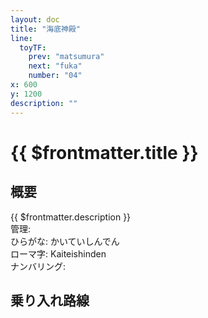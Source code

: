 ```yaml
---
layout: doc
title: "海底神殿"
line:
  toyTF:
    prev: "matsumura"
    next: "fuka"
    number: "04"
x: 600
y: 1200
description: ""
---
```


# {{ $frontmatter.title }} <ViewinMap />
<!-- ![駅の写真の説明](駅の写真のURL) -->

<Family />

## 概要
{{ $frontmatter.description }}  
管理:   
ひらがな: かいていしんでん  
ローマ字: Kaiteishinden  
ナンバリング: <Numberling />

## 乗り入れ路線
<LineInfo />